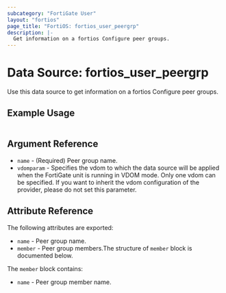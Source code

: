 ```yaml
---
subcategory: "FortiGate User"
layout: "fortios"
page_title: "FortiOS: fortios_user_peergrp"
description: |-
  Get information on a fortios Configure peer groups.
---
```


# Data Source: fortios_user_peergrp
Use this data source to get information on a fortios Configure peer groups.


## Example Usage

```hcl

```

## Argument Reference

* `name` - (Required) Peer group name.
* `vdomparam` - Specifies the vdom to which the data source will be applied when the FortiGate unit is running in VDOM mode. Only one vdom can be specified. If you want to inherit the vdom configuration of the provider, please do not set this parameter.

## Attribute Reference

The following attributes are exported:

* `name` - Peer group name.
* `member` - Peer group members.The structure of `member` block is documented below.

The `member` block contains:

* `name` - Peer group member name.
